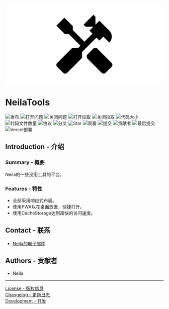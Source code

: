 <div style="text-align:center">
    <img src="./public/image/social.png">
</div>

# NeilaTools

![发布](https://img.shields.io/github/v/release/neila-a/NeilaTools?include_prereleases&style=for-the-badge) ![打开问题](https://img.shields.io/github/issues-raw/neila-a/NeilaTools?style=for-the-badge) ![关闭问题](https://img.shields.io/github/issues-closed-raw/neila-a/NeilaTools?style=for-the-badge) ![打开拉取](https://img.shields.io/github/issues-pr-raw/neila-a/NeilaTools?style=for-the-badge) ![关闭拉取](https://img.shields.io/github/issues-pr-closed-raw/neila-a/NeilaTools?style=for-the-badge) ![代码大小](https://img.shields.io/github/languages/code-size/neila-a/NeilaTools?style=for-the-badge) ![代码文件数量](https://img.shields.io/github/directory-file-count/neila-a/NeilaTools?style=for-the-badge) ![协议](https://img.shields.io/github/license/neila-a/NeilaTools?style=for-the-badge) ![分叉](https://img.shields.io/github/forks/neila-a/NeilaTools?style=for-the-badge) ![Star](https://img.shields.io/github/stars/neila-a/NeilaTools?style=for-the-badge) ![观看](https://img.shields.io/github/watchers/neila-a/NeilaTools?style=for-the-badge) ![提交](https://img.shields.io/github/commit-activity/w/neila-a/NeilaTools?style=for-the-badge) ![贡献者](https://img.shields.io/github/contributors/neila-a/NeilaTools?style=for-the-badge) ![最后提交](https://img.shields.io/github/last-commit/neila-a/NeilaTools?style=for-the-badge) ![Vercel部署](https://img.shields.io/github/deployments/neila-a/NeilaTools/Production?label=VERCEL&style=for-the-badge)

## Introduction - 介绍

### Summary - 概要

Neila的一些没用工具的平台。

### Features - 特性

- 全部采用响应式布局。
- 使用PWA以在桌面放置，快捷打开。
- 使用CacheStorage达到超快的访问速度。

## Contact - 联系

- [Neila的电子邮件](mailto:neila@neila.ga)

## Authors - 贡献者

- Neila

---

[License - 版权信息](./LICENSE)  
[Changelog - 更新日志](https://github.com/neila-a/NeilaTools/releases)  
[Development - 开发](./CONTRIBUTION.md)
